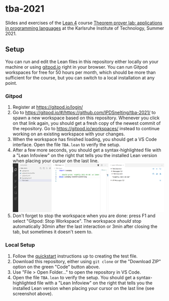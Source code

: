 # tba-2021
Slides and exercises of the [Lean 4](https://leanprover.github.io/lean4/doc/) course [Theorem prover lab: applications in programming languages](https://pp.ipd.kit.edu/lehre/SS2021/tba/) at the Karlsruhe Institute of Technology, Summer 2021.

## Setup

You can run and edit the Lean files in this repository either locally on your machine or using [gitpod.io](https://gitpod.io/) right in your browser.
You can run Gitpod workspaces for free for 50 hours per month, which should be more than sufficient for the course, but you can switch to a local installation at any point.

### Gitpod

1. Register at https://gitpod.io/login/
1. Go to https://gitpod.io/#/https://github.com/IPDSnelting/tba-2021/ to spawn a new workspace based on this repository.
Whenever you click on that link again, you should get a fresh copy of the newest commit of the repository.
Go to https://gitpod.io/workspaces/ instead to continue working on an existing workspace with your changes.
1. When the workspace has finished loading, you should get a VS Code interface. Open the file `TBA.lean` to verify the setup.
1. After a few more seconds, you should get a syntax-highlighted file with a "Lean Infoview" on the right that tells you the installed Lean version when placing your cursor on the last line. ![successful setup](images/gitpod-tba.png)
1. Don't forget to stop the workspace when you are done: press F1 and select "Gitpod: Stop Workspace".
The workspace *should* stop automatically 30min after the last interaction or 3min after closing the tab, but sometimes it doesn't seem to.

### Local Setup

1. Follow the [quickstart](https://leanprover.github.io/lean4/doc/quickstart.html) instructions up to creating the test file.
1. Download this repository, either using `git clone` or the "Download ZIP" option on the green "Code" button above.
1. Use "File > Open Folder..." to open the repository in VS Code.
1. Open the file `TBA.lean` to verify the setup. You should get a syntax-highlighted file with a "Lean Infoview" on the right that tells you the installed Lean version when placing your cursor on the last line (see screenshot above).
